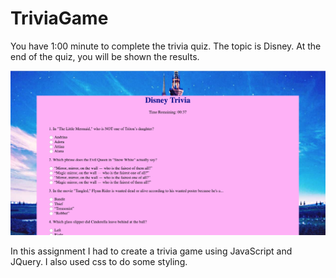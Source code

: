 # TriviaGame

You have 1:00 minute to complete the trivia quiz. The topic is Disney. At the end of the quiz, you will be shown the results.

![Game Image](Screen%20Shot%202019-01-11%20at%208.14.50%20PM.png)

In this assignment I had to create a trivia game using JavaScript and JQuery. I also used css to do some styling.
